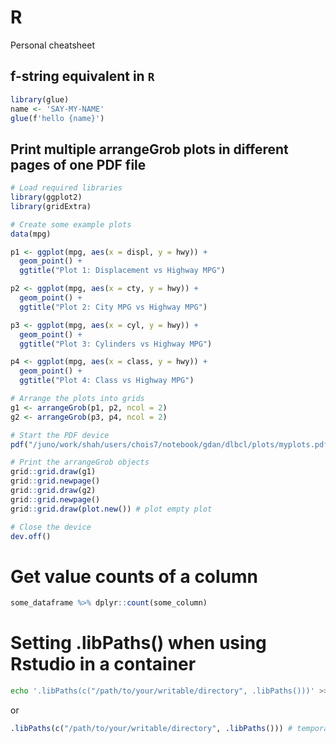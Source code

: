 # R
Personal cheatsheet

## f-string equivalent in `R`
```R
library(glue)
name <- 'SAY-MY-NAME'
glue(f'hello {name}')
```

## Print multiple arrangeGrob plots in different pages of one PDF file
```R
# Load required libraries
library(ggplot2)
library(gridExtra)

# Create some example plots
data(mpg)

p1 <- ggplot(mpg, aes(x = displ, y = hwy)) +
  geom_point() +
  ggtitle("Plot 1: Displacement vs Highway MPG")

p2 <- ggplot(mpg, aes(x = cty, y = hwy)) +
  geom_point() +
  ggtitle("Plot 2: City MPG vs Highway MPG")

p3 <- ggplot(mpg, aes(x = cyl, y = hwy)) +
  geom_point() +
  ggtitle("Plot 3: Cylinders vs Highway MPG")

p4 <- ggplot(mpg, aes(x = class, y = hwy)) +
  geom_point() +
  ggtitle("Plot 4: Class vs Highway MPG")

# Arrange the plots into grids
g1 <- arrangeGrob(p1, p2, ncol = 2)
g2 <- arrangeGrob(p3, p4, ncol = 2)

# Start the PDF device
pdf("/juno/work/shah/users/chois7/notebook/gdan/dlbcl/plots/myplots.pdf")

# Print the arrangeGrob objects
grid::grid.draw(g1)
grid::grid.newpage()
grid::grid.draw(g2)
grid::grid.newpage()
grid::grid.draw(plot.new()) # plot empty plot

# Close the device
dev.off()
```

# Get value counts of a column
```R
some_dataframe %>% dplyr::count(some_column)
```

# Setting .libPaths() when using Rstudio in a container
```bash
echo '.libPaths(c("/path/to/your/writable/directory", .libPaths()))' >> ~/.Rprofile
```
or
```R
.libPaths(c("/path/to/your/writable/directory", .libPaths())) # temporary
```
